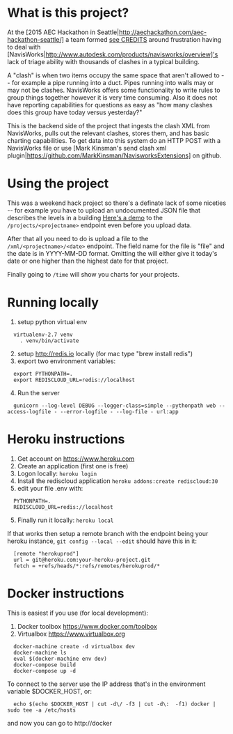 # What is this project?

At the [2015 AEC Hackathon in Seattle|http://aechackathon.com/aec-hackathon-seattle/] a team formed [see CREDITS](./CREDITS.md) 
around frustration having to deal with [NavisWorks|http://www.autodesk.com/products/navisworks/overview]'s lack of triage ability
with thousands of clashes in a typical building.

A "clash" is when two items occupy the same space that aren't allowed to -- for example a pipe running into a duct.  Pipes
running into walls may or may not be clashes.  NavisWorks offers some functionality to write rules to group things together
however it is very time consuming.  Also it does not have reporting capabilities for questions as easy as "how many clashes
does this group have today versus yesterday?"

This is the backend side of the project that ingests the clash XML from NavisWorks, pulls out the relevant clashes, stores them,
and has basic charting capabilities.  To get data into this system do an HTTP POST with a NavisWorks file or use
[Mark Kinsman's send clash xml plugin|https://github.com/MarkKinsman/NavisworksExtensions] on github.


# Using the project

This was a weekend hack project so there's a definate lack of some niceties -- for example you have to upload an undocumented
JSON file that describes the levels in a building [Here's a demo](web/static/clash_util.json) to the `/projects/<projectname>`
endpoint even before you upload data.

After that all you need to do is upload a file to the `/xml/<projectname>/<date>` endpoint.  The field name for the file is
"file" and the date is in YYYY-MM-DD format.  Omitting the <date> will either give it today's date or one higher than the
highest date for that project.

Finally going to `/time` will show you charts for your projects.



# Running locally


1. setup python virtual env
```
  virtualenv-2.7 venv 
	. venv/bin/activate
```

2. setup http://redis.io locally (for mac type "brew install redis")
3. export two environment variables:
```
  export PYTHONPATH=.
  export REDISCLOUD_URL=redis://localhost
```
4. Run the server
```
  gunicorn --log-level DEBUG --logger-class=simple --pythonpath web --access-logfile - --error-logfile - --log-file - url:app
```

# Heroku instructions

1. Get account on https://www.heroku.com
2. Create an application (first one is free)
3. Logon locally: `heroku login`
3. Install the rediscloud application `heroku addons:create rediscloud:30`
4. edit your file .env with:
```
  PYTHONPATH=.
  REDISCLOUD_URL=redis://localhost
```
 5. Finally run it locally: `heroku local`
 
If that works then setup a remote branch with the endpoint being your heroku instance,
`git config --local --edit` should have this in it:
```
  [remote "herokuprod"]
  url = git@heroku.com:your-heroku-project.git
  fetch = +refs/heads/*:refs/remotes/herokuprod/*
```


# Docker instructions

This is easiest if you use (for local development):
1. Docker toolbox https://www.docker.com/toolbox
2. Virtualbox https://www.virtualbox.org

```
  docker-machine create -d virtualbox dev
  docker-machine ls
  eval $(docker-machine env dev)
  docker-compose build
  docker-compose up -d
```

To connect to the server use the IP address that's in the environment variable $DOCKER_HOST, or:
```
  echo $(echo $DOCKER_HOST | cut -d\/ -f3 | cut -d\:  -f1) docker | sudo tee -a /etc/hosts
```

and now you can go to http://docker
